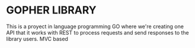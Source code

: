 # GOPHER LIBRARY
This is a proyect in language programming GO where we're creating one API that it works with REST to process requests and send responses to the library users.  MVC based
